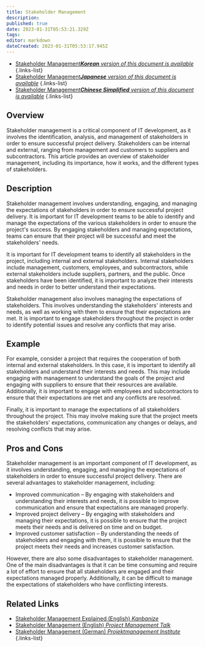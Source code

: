 ```yaml
---
title: Stakeholder Management
description: 
published: true
date: 2023-01-31T05:53:21.329Z
tags: 
editor: markdown
dateCreated: 2023-01-31T05:53:17.945Z
---
```


- [Stakeholder Management***Korean** version of this document is available*](/ko/Knowledge-base/Dictionary/stakeholder-management)
{.links-list}
- [Stakeholder Management***Japanese** version of this document is available*](/ja/Knowledge-base/Dictionary/stakeholder-management)
{.links-list}
- [Stakeholder Management***Chinese Simplified** version of this document is available*](/zh/Knowledge-base/Dictionary/stakeholder-management)
{.links-list}

  
  
## Overview
Stakeholder management is a critical component of IT development, as it involves the identification, analysis, and management of stakeholders in order to ensure successful project delivery. Stakeholders can be internal and external, ranging from management and customers to suppliers and subcontractors. This article provides an overview of stakeholder management, including its importance, how it works, and the different types of stakeholders. 

## Description
Stakeholder management involves understanding, engaging, and managing the expectations of stakeholders in order to ensure successful project delivery. It is important for IT development teams to be able to identify and manage the expectations of the various stakeholders in order to ensure the project's success. By engaging stakeholders and managing expectations, teams can ensure that their project will be successful and meet the stakeholders' needs.

It is important for IT development teams to identify all stakeholders in the project, including internal and external stakeholders. Internal stakeholders include management, customers, employees, and subcontractors, while external stakeholders include suppliers, partners, and the public. Once stakeholders have been identified, it is important to analyze their interests and needs in order to better understand their expectations. 

Stakeholder management also involves managing the expectations of stakeholders. This involves understanding the stakeholders' interests and needs, as well as working with them to ensure that their expectations are met. It is important to engage stakeholders throughout the project in order to identify potential issues and resolve any conflicts that may arise. 

## Example
For example, consider a project that requires the cooperation of both internal and external stakeholders. In this case, it is important to identify all stakeholders and understand their interests and needs. This may include engaging with management to understand the goals of the project and engaging with suppliers to ensure that their resources are available. Additionally, it is important to engage with employees and subcontractors to ensure that their expectations are met and any conflicts are resolved. 

Finally, it is important to manage the expectations of all stakeholders throughout the project. This may involve making sure that the project meets the stakeholders' expectations, communication any changes or delays, and resolving conflicts that may arise. 

## Pros and Cons
Stakeholder management is an important component of IT development, as it involves understanding, engaging, and managing the expectations of stakeholders in order to ensure successful project delivery. There are several advantages to stakeholder management, including: 

* Improved communication – By engaging with stakeholders and understanding their interests and needs, it is possible to improve communication and ensure that expectations are managed properly.
* Improved project delivery – By engaging with stakeholders and managing their expectations, it is possible to ensure that the project meets their needs and is delivered on time and on budget.
* Improved customer satisfaction – By understanding the needs of stakeholders and engaging with them, it is possible to ensure that the project meets their needs and increases customer satisfaction.

However, there are also some disadvantages to stakeholder management. One of the main disadvantages is that it can be time consuming and require a lot of effort to ensure that all stakeholders are engaged and their expectations managed properly. Additionally, it can be difficult to manage the expectations of stakeholders who have conflicting interests. 

## Related Links
- [Stakeholder Management Explained (English) *Kanbanize*](https://kanbanize.com/stakeholder-management/)
- [Stakeholder Management (English) *Project Management Talk*](https://www.projectmanagementtalk.com/stakeholder-management/)
- [Stakeholder Management (German) *Projektmanagement Institute*](https://www.pmi.org/de/resources/stakeholder-management)
{.links-list}